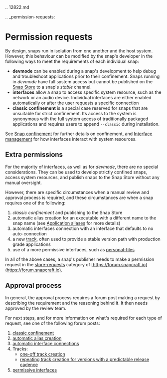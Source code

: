 .. 12822.md

.. _permission-requests:

# Permission requests

By design, snaps run in isolation from one another and the host system. However, this behaviour can be modified by the snap's developer in the following ways to meet the requirements of each individual snap:

- **devmode** can be enabled during a snap's development to help debug and troubleshoot applications prior to their confinement. Snaps running in *devmode* have full system access but cannot be published on the [Snap Store](https://snapcraft.io/store) to a snap's *stable* channel.
- **interfaces** allow a snap to access specific system resource, such as the network or an audio device. Individual interfaces are either enabled automatically or after the user requests a specific connection
- **classic confinement** is a special case reserved for snaps that are unsuitable for strict confinement. Its access to the system is synonymous with the full system access of traditionally packaged applications and requires users to append `--classic` during installation.

See [Snap confinement](snap-confinement.md) for further details on confinement, and [Interface management](interface-management.md) for how interfaces interact with system resources.

## Extra permissions

For the majority of interfaces, as well as for *devmode*, there are no special considerations. They can be used to develop strictly confined snaps, access system resources, and publish snaps to the Snap Store without any manual oversight.

However, there are specific circumstances when a manual review and approval process is required, and these circumstances are when a snap requires one of the following:

1. *classic confinement* and publishing to the Snap Store
1.  automatic alias creation for an executable with a different name to the snap name
  (see [Application aliases](https://snapcraft.io/docs/commands-and-aliases#heading--aliases) for more details)
1. automatic interfaces connection with an interface that defaults to no auto-connection
1. a new [track](https://snapcraft.io/docs/channels#heading--tracks), often used to provide a stable version path with production grade applications
1. use of a more permissive interfaces, such as [personal-files](the-personal-files-interface.md)

In all of the above cases, a snap's publisher needs to make a permission request in the [store-requests](https://forum.snapcraft.io/c/store-requests) category of [https://forum.snapcraft.io](https://forum.snapcraft.io).

## Approval process

In general, the approval process requires a forum post making a request by describing the  requirement and the reasoning behind it. It then needs approved by the review team.

For next steps, and for more information on what's required for each type of request, see one of the following forum posts:

1. [classic confinement](process-for-reviewing-classic-confinement-snaps.md)
1. [automatic alias creation](https://snapcraft.io/docs/process-for-aliases-auto-connections-and-tracks)
1. [automatic interface connections](https://snapcraft.io/docs/process-for-aliases-auto-connections-and-tracks)
1.  Tracks:
    - [one-off track creation](https://snapcraft.io/docs/process-for-aliases-auto-connections-and-tracks)
    - [repeating track creation for versions with a predictable release cadence](https://snapcraft.io/docs/simplified-track-request-process-for-snaps-with-predictable-cadence)
1. [permissive interfaces](https://snapcraft.io/docs/process-for-aliases-auto-connections-and-tracks)